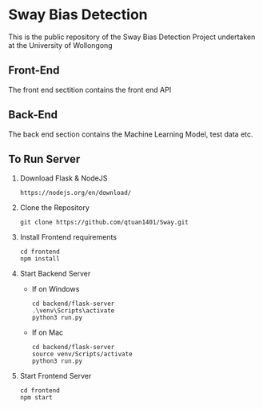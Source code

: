 # Sway Bias Detection

This is the public repository of the Sway Bias Detection Project undertaken at the University of Wollongong

## Front-End

The front end sectition contains the front end API

## Back-End

The back end section contains the Machine Learning Model, test data etc.

## To Run Server

1. Download Flask & NodeJS
    ```
    https://nodejs.org/en/download/
    ```
2. Clone the Repository 
    ```
    git clone https://github.com/qtuan1401/Sway.git
    ```
3. Install Frontend requirements
    ```
    cd frontend
    npm install
    ```
4. Start Backend Server

    - If on Windows
        ```
        cd backend/flask-server
        .\venv\Scripts\activate
        python3 run.py
        ```
    - If on Mac
        ```
        cd backend/flask-server
        source venv/Scripts/activate
        python3 run.py
        ```
        
5. Start Frontend Server
    ```
    cd frontend
    npm start
    ```